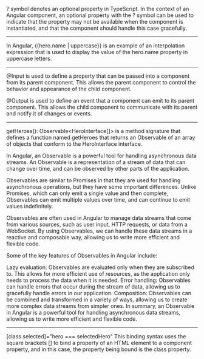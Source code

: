 ? symbol denotes an optional property in TypeScript.
In the context of an Angular component, an optional property with the ? symbol can be used to indicate that the property may not be available when the component is instantiated, and that the component should handle this case gracefully.

-------------------------------------------------------------------------------------------------------------------

In Angular, {{hero.name | uppercase}} is an example 
  of an interpolation expression that is used to display 
  the value of the hero.name property in uppercase letters.

-------------------------------------------------------------------------------------------------------------------

@Input is used to define a property that can be passed into a component from its parent component. This allows the parent component to control the behavior and appearance of the child component. 

@Output is used to define an event that a component can emit to its parent component. This allows the child component to communicate with its parent and notify it of changes or events.

--------------------------------------------------------------------------------------------------------------------

getHeroes(): Observable<HeroInterface[]> is a method signature that defines a function named getHeroes that 
returns an Observable of an array of objects that conform to the HeroInterface interface.

In Angular, an Observable is a powerful tool for handling asynchronous data streams. An Observable is a representation of a stream of data that can change over time, and can be observed by other parts of the application.

Observables are similar to Promises in that they are used for handling asynchronous operations, but they have some important differences. Unlike Promises, which can only emit a single value and then complete, Observables can emit multiple values over time, and can continue to emit values indefinitely.

Observables are often used in Angular to manage data streams that come from various sources, such as user input, HTTP requests, or data from a WebSocket. By using Observables, we can handle these data streams in a reactive and composable way, allowing us to write more efficient and flexible code.

Some of the key features of Observables in Angular include:

Lazy evaluation: Observables are evaluated only when they are subscribed to. This allows for more efficient use of resources, as the application only needs to process the data when it is needed.
Error handling: Observables can handle errors that occur during the stream of data, allowing us to gracefully handle errors in our application.
Composition: Observables can be combined and transformed in a variety of ways, allowing us to create more complex data streams from simpler ones.
In summary, an Observable in Angular is a powerful tool for handling asynchronous data streams, allowing us to write more efficient and flexible code.


---------------------------------------------------------------------------------------------------------------------
[class.selected]="hero === selectedHero"
This binding syntax uses the square brackets [] to bind a property of an HTML element to a component property, and in this case, the property being bound is the class property.